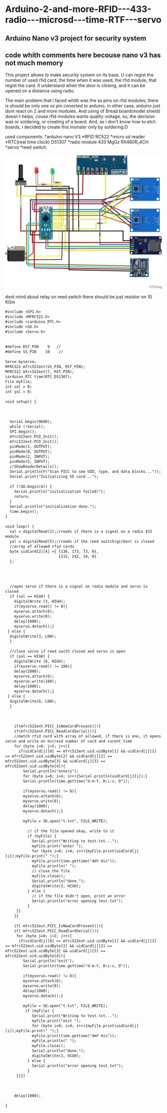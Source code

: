 # Arduino-2-and-more-RFID---433-radio---microsd---time-RTF---servo
Arduino Nano v3 project for security system
-------
code whith comments here becouse nano v3 has not much memory
-------
This project allows to make security system on its base. U can regist the number of used rfid card, the time when it was used, the rfid module, that regist the card. It understand when the door is closing, and it can be opened on a distance using radio.

The main problem that i faced whith was the ss pins on rfid modules, there is should be only one ss pin conected to arduino, in other case, arduino just dont react on 2 and more modules. And using of Bread board(model shield) doesn`t helps, couse rfid modules wants quality voltage, so, the decision was or soldering, or creating of a board. And, as i don't know how to etch boards, i decided to create this monster only by soldering:D  

used components:
*arduino nano V3
*RFID RC522
*micro sd reader
*RTC(real time clock) DS1307
*radio module 433 MgGz RX480R_4CH
*servo
*reed switch

![alt text](https://github.com/VladislavKoba/Arduino-2-and-more-RFID---433-radio---microsd---time-RTF---servo/blob/master/photo_2018-04-23_16-48-35.jpg?raw=true)



dont mind about relay on reed switch there should be just resistor on 10 KOm

```
#include <SPI.h>
#include <MFRC522.h>
#include <iarduino_RTC.h>
#include <SD.h>
#include <Servo.h>


#define RST_PIN    9   // 
#define SS_PIN    10    //

Servo myservo;
MFRC522 mfrc522ent(SS_PIN, RST_PIN);
MFRC522 mfrc522ext(7, RST_PIN);
iarduino_RTC time(RTC_DS1307);
File myFile;
int val = 0;
int yal = 0;

void setup() {
  
  
  
  Serial.begin(9600);    
  while (!Serial);    
  SPI.begin();      
  mfrc522ent.PCD_Init();  
  mfrc522ext.PCD_Init();
  pinMode(3, OUTPUT);
  pinMode(8, OUTPUT);
  pinMode(2, INPUT); 
  pinMode(5, INPUT);
  //ShowReaderDetails();  
  Serial.println(F("Scan PICC to see UID, type, and data blocks..."));
  Serial.print("Initializing SD card...");

  if (!SD.begin(4)) {
    Serial.println("initialization failed!");
    return;
  }
  Serial.println("initialization done.");
  time.begin();
}

void loop() {
  val = digitalRead(2);//reads if there is a signal on a radio 433 module
  yal = digitalRead(5);//reads if the reed switch(girkon) is closed
  //array of allowed rfid cards 
  byte uidCard[2][4] ={ {136, 173, 73, 0},
                        {115, 242, 19, 0}
  };

 


  //open servo if there is a signal on radio module and servo is closed
  if (val == HIGH) {
    digitalWrite (3, HIGH);
    if(myservo.read() != 0){
    myservo.attach(6);
    myservo.write(0);
    delay(1000);
    myservo.detach();}
 } else {
  digitalWrite(3, LOW); 
  }
  
  //close servo if reed swith closed and servo is open
  if (yal == HIGH) {
    digitalWrite (8, HIGH);
    if(myservo.read() != 180){
    delay(2000);
    myservo.attach(6);
    myservo.write(180);
    delay(1000);
    myservo.detach();}
 } else {
  digitalWrite(8, LOW); 
  }


  
    if(mfrc522ent.PICC_IsNewCardPresent()){
    if(mfrc522ent.PICC_ReadCardSerial()){
    //match rfid card with array of allowed, if there is one, it opens servo and write on microsd number of card and curent time 
    for (byte j=0; j<2; j++){
      if(uidCard[j][0] == mfrc522ent.uid.uidByte[1] && uidCard[j][1] == mfrc522ent.uid.uidByte[2] && uidCard[j][2] == mfrc522ent.uid.uidByte[3] && uidCard[j][3] == mfrc522ent.uid.uidByte[4]){
        Serial.println("entery");
        for (byte i=0; i<4; i++){Serial.println(uidCard[j][i]);}
        Serial.println(time.gettime("d-m-Y, H:i:s, D"));
        
        if(myservo.read() != 0){
        myservo.attach(6);
        myservo.write(0);
        delay(1000);
        myservo.detach();}
        
        myFile = SD.open("t.txt", FILE_WRITE);

          // if the file opened okay, write to it
          if (myFile) {
            Serial.print("Writing to test.txt...");
            myFile.print("enter ");
            for (byte i=0; i<4; i++){myFile.print(uidCard[j][i]);myFile.print(" ");}
            myFile.print(time.gettime("dmY His"));
            myFile.println(" ");
            // close the file
            myFile.close();
            Serial.println("done.");
            digitalWrite(3, HIGH);
          } else {
            // if the file didn't open, print an error
            Serial.println("error opening test.txt");
          }
     }}
    }}
     
    if( mfrc522ext.PICC_IsNewCardPresent()){
    if( mfrc522ext.PICC_ReadCardSerial()){
     for (byte j=0; j<2; j++){
      if(uidCard[j][0] == mfrc522ext.uid.uidByte[1] && uidCard[j][1] == mfrc522ext.uid.uidByte[2] && uidCard[j][2] == mfrc522ext.uid.uidByte[3] && uidCard[j][3] == mfrc522ext.uid.uidByte[4]){
        Serial.println("exit");
        Serial.println(time.gettime("d-m-Y, H:i:s, D"));
        
        if(myservo.read() != 0){
        myservo.attach(6);
        myservo.write(0);
        delay(1000);
        myservo.detach();}
        
        myFile = SD.open("t.txt", FILE_WRITE);
         if (myFile) {
            Serial.print("Writing to test.txt...");
            myFile.print("exit ");
            for (byte i=0; i<4; i++){myFile.print(uidCard[j][i]);myFile.print(" ");}
            myFile.print(time.gettime("dmY His"));
            myFile.println(" ");
            myFile.close();
            Serial.println("done.");
            digitalWrite(3, HIGH);
          } else {
            Serial.println("error opening test.txt");
          }
     }}}}

    
   
    delay(1000);
    
}
```

